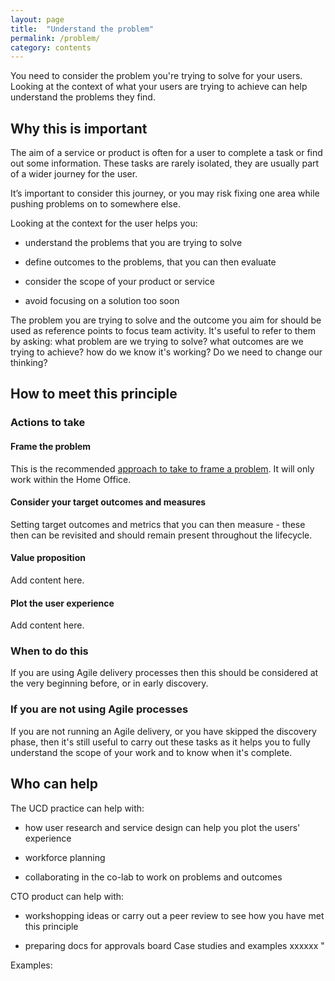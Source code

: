 ```yaml
---
layout: page
title:  "Understand the problem"
permalink: /problem/
category: contents
---
```


You need to consider the problem you're trying to solve for your users. Looking at the context of what your users are trying to achieve can help understand the problems they find.


## Why this is important  

The aim of a service or product is often for a user to complete a task or find out some information. These tasks are rarely isolated, they are usually part of a wider journey for the user. 

It’s important to consider this journey, or you may risk fixing one area while pushing problems on to somewhere else.   

Looking at the context for the user helps you:  

* understand the problems that you are trying to solve 

* define outcomes to the problems, that you can then evaluate 

* consider the scope of your product or service  

* avoid focusing on a solution too soon 

The problem you are trying to solve and the outcome you aim for should be used as reference points to focus team activity. It's useful to refer to them by asking: what problem are we trying to solve? what outcomes are we trying to achieve? how do we know it's working? Do we need to change our thinking?  

## How to meet this principle  

 

### Actions to take 

#### Frame the problem  
This is the recommended [approach to take to frame a problem](https://homeofficegovuk.sharepoint.com/:p:/r/teams/HomeOfficeDigital/User%20Research%20and%20Design/servicedesign/_layouts/15/Doc.aspx?sourcedoc=%7BCEE00F88-4F84-4E11-AB34-9FE053D969A6%7D&file=ProblemFrame_Template_v0.1.pptx&action=edit&mobileredirect=true). It will only work within the Home Office.
 

#### Consider your target outcomes and measures 
Setting target outcomes and metrics that you can then measure - these then can be revisited and should remain present throughout the lifecycle. 

#### Value proposition 
Add content here.

#### Plot the user experience 
Add content here.

### When to do this  
If you are using Agile delivery processes then this should be considered at the very beginning before, or in early discovery.   
### If you are not using Agile processes  

If you are not running an Agile delivery, or you have skipped the discovery phase, then it's still useful to carry out these tasks as it helps you to fully understand the scope of your work and to know when it's complete.   
 

## Who can help  

The UCD practice can help with:  

* how user research and service design can help you plot the users' experience  

* workforce planning  

* collaborating in the co-lab to work on problems and outcomes  

 

CTO product can help with:  

* workshopping ideas or carry out a peer review to see how you have met this principle 

* preparing docs for approvals board Case studies and examples xxxxxx " 

 

Examples: 
